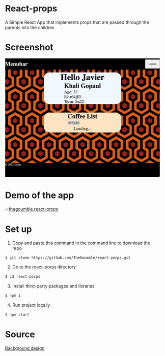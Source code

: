 # React-props

A Simple React App that implements props that are passed through the parents into the children

# Screenshot

![Screen shot of the demo](/src/project_ss.png)

# Demo of the app

✅[thegoumble.react-props](thegoumble.github.io/react-props/)

# Set up
1. Copy and paste this command in the command line to download the repo
```bash
$ git clone https://github.com/TheGoumble/react-porps.git
```

2. Go to the react-porps directory
```bash
$ cd react-porps
```

3. Install third-party packages and libraries
```bash 
$ npm i
```

4. Run project locally
```bash 
$ npm start
```
# Source
[Background design](https://codepen.io/josetxu/pen/eYEXrvm)
